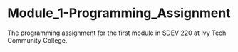 # Module_1-Programming_Assignment

The programming assignment for the first module in SDEV 220 at Ivy Tech Community College.
